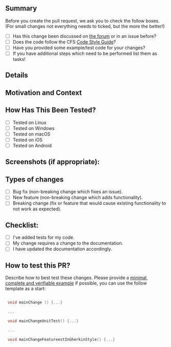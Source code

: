 <!-- These sections are meant as guidance for you. If something doesn't fit, you can just skip it. -->

## Summary

<!--- Provide a general summary description of your changes -->
Before you create the pull request, we ask you to check the follow boxes. (For small changes not everything needs to ticked, but the more the better!)

* [ ] Has this change been discussed on [the forum](https://www.tbd.acme/forums/index.php#c3) or in an issue before?
* [ ] Does the code follow the CFS [Code Style Guide](https://www.tbd.acme/style.php)?
* [ ] Have you provided some example/test code for your changes?
* [ ] If you have additional steps which need to be performed list them as tasks!

## Details

<!--- Describe your changes in detail -->

## Motivation and Context

<!--- Why is this change required? What problem does it solve? -->
<!--- If it fixes an open issue, please link to the issue here. -->

## How Has This Been Tested?

* [ ] Tested on Linux
* [ ] Tested on Windows
* [ ] Tested on macOS
* [ ] Tested on iOS
* [ ] Tested on Android

<!--- Please add tests for changes to the code, otherwise we probably won't merge it -->

<!--- Please describe in detail how you tested your changes. -->
<!--- Include details of your testing environment, tests ran to see how -->
<!--- your change affects other areas of the code, etc. -->

## Screenshots (if appropriate):

## Types of changes

<!--- What types of changes does your code introduce? Put an `x` in all the boxes that apply: -->
- [ ] Bug fix (non-breaking change which fixes an issue).
- [ ] New feature (non-breaking change which adds functionality).
- [ ] Breaking change (fix or feature that would cause existing functionality to not work as expected).

## Checklist:

<!--- Go over all the following points, and put an `x` in all the boxes that apply. -->
<!--- If you're unsure about any of these, don't hesitate to ask. We're here to help! -->
- [ ] I've added tests for my code.
- [ ] My change requires a change to the documentation.
- [ ] I have updated the documentation accordingly.

## How to test this PR?
Describe how to best test these changes. Please provide a [minimal, complete and verifiable example](https://stackoverflow.com/help/mcve) if possible, you can use the follow template as a start:

```cpp

 void mainChange () {...}

 ...

 void mainChangeUnitTest() {...}

 ...

 void mainChangeFeatureestInGherkinStyle() {...}
```

